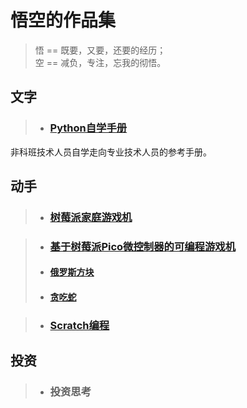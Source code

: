 # 悟空的作品集

> 悟 == 既要，又要，还要的经历；  
> 空 == 减负，专注，忘我的彻悟。

## 文字

> * ### [Python自学手册](/PythonHandbook/)  
非科班技术人员自学走向专业技术人员的参考手册。


## 动手

> * ### [树莓派家庭游戏机](/RaspberryPi-FC/)

> * ### [基于树莓派Pico微控制器的可编程游戏机](/Pico/)
> * #### [俄罗斯方块](/Pico/PicoZeroTetris)
> * #### [贪吃蛇](/Pico/PicoZeroSnake)

> * ### [Scratch编程](/scratch/)

## 投资

> * ### 投资思考

